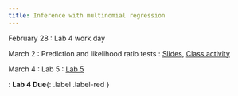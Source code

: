 ```yaml
---
title: Inference with multinomial regression
---
```


February 28
: Lab 4 work day

March 2
: Prediction and likelihood ratio tests
  : [Slides](https://sta279-s22.github.io/slides/lecture_16.html), [Class activity](https://sta279-s22.github.io/class_activities/ca_lecture_16.html)

March 4
: Lab 5
  : [Lab 5](https://sta279-s22.github.io/labs/lab_5.html)

: **Lab 4 Due**{: .label .label-red }